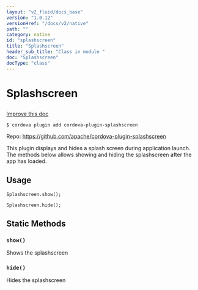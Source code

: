 ```yaml
---
layout: "v2_fluid/docs_base"
version: "1.0.12"
versionHref: "/docs/v2/native"
path: ""
category: native
id: "splashscreen"
title: "Splashscreen"
header_sub_title: "Class in module "
doc: "Splashscreen"
docType: "class"
---
```









<h1 class="api-title">


Splashscreen






</h1>

<a class="improve-v2-docs" href='http://github.com/driftyco/ionic-native/edit/master/src/plugins/splashscreen.ts#L0'>
Improve this doc
</a>





<!-- decorators -->

<pre><code>$ cordova plugin add cordova-plugin-splashscreen</code></pre>
<p>Repo:
<a href="https://github.com/apache/cordova-plugin-splashscreen">
https://github.com/apache/cordova-plugin-splashscreen
</a>
</p>

<!-- description -->

<p>This plugin displays and hides a splash screen during application launch. The methods below allows showing and hiding the splashscreen after the app has loaded.</p>

<!-- @usage tag -->

<h2>Usage</h2>

<pre><code class="lang-ts">Splashscreen.show();

Splashscreen.hide();
</code></pre>




<!-- @property tags -->
<h2>Static Methods</h2>
<div id="show"></div>
<h3><code>show()</code>
  
</h3>

Shows the splashscreen










<div id="hide"></div>
<h3><code>hide()</code>
  
</h3>

Hides the splashscreen











<!-- methods on the class --><!-- related link --><!-- end content block -->


<!-- end body block -->


